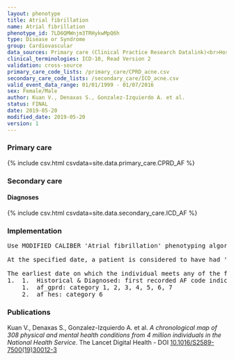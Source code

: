 ```yaml
---
layout: phenotype
title: Atrial fibrillation
name: Atrial fibrillation
phenotype_id: 7LD6QMWnjm3TRHykwMpQ6h 
type: Disease or Syndrome
group: Cardiovascular
data_sources: Primary care (Clinical Practice Research Datalink)<br>Hospitalizations (Hospital Episode Statistics) 
clinical_terminologies: ICD-10, Read Version 2 
validation: cross-source
primary_care_code_lists: /primary_care/CPRD_acne.csv
secondary_care_code_lists: /secondary_care/ICD_acne.csv
valid_event_data_range: 01/01/1999 - 01/07/2016
sex: Female/Male
author: Kuan V., Denaxas S., Gonzalez-Izquierdo A. et al.
status: FINAL
date: 2019-05-20
modified_date: 2019-05-20
version: 1
---
```

### Primary care 
{% include csv.html csvdata=site.data.primary_care.CPRD_AF %}
### Secondary care 
#### Diagnoses 
{% include csv.html csvdata=site.data.secondary_care.ICD_AF %}
### Implementation 
<pre>Use MODIFIED CALIBER 'Atrial fibrillation' phenotyping algorithm: 

At the specified date, a patient is considered to have had 'Atrial fibrillation' or flutter IF they meet any of the criteria below on or before the specified date. 

The earliest date on which the individual meets any of the following criteria on or before the specified date is defined as the first event date:
1.	1.	Historical & Diagnosed: first recorded AF code indicates monitoring of an existing condition, or reference to a previous AF diagnosis, or a diagnosis code for AF; preference given to the earliest dated record rather than diagnosis source (i.e. no preference for primary versus secondary care).
    1.	af_gprd: category 1, 2, 3, 4, 5, 6, 7
    2.	af_hes: category 6</pre> 
 
### Publications 
Kuan V., Denaxas S., Gonzalez-Izquierdo A. et al. _A chronological map of 308 physical and mental health conditions from 4 million individuals in the National Health Service_. The Lancet Digital Health - DOI <a href='https://www.thelancet.com/journals/landig/article/PIIS2589-7500(19)30012-3/fulltext'>10.1016/S2589-7500(19)30012-3</a>